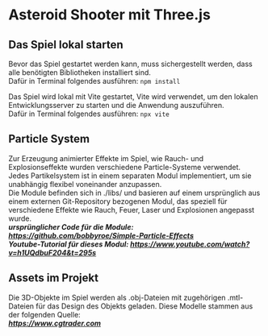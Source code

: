 # Asteroid Shooter mit Three.js

## Das Spiel lokal starten
Bevor das Spiel gestartet werden kann, muss sichergestellt werden, dass alle benötigten Bibliotheken installiert sind.  
Dafür in Terminal folgendes ausführen:
`npm install`
  
Das Spiel wird lokal mit Vite gestartet, Vite wird verwendet, um den lokalen Entwicklungsserver zu starten und die Anwendung auszuführen.  
Dafür in Terminal folgendes ausführen:
`npx vite`

## Particle System
Zur Erzeugung animierter Effekte im Spiel, wie Rauch- und Explosionseffekte wurden verschiedene Particle-Systeme verwendet.
Jedes Partikelsystem ist in einem separaten Modul implementiert, um sie unabhängig flexibel voneinander anzupassen.  
Die Module befinden sich in ./libs/ und basieren auf einem ursprünglich aus einem externen Git-Repository bezogenen Modul,
das speziell für verschiedene Effekte wie Rauch, Feuer, Laser und Explosionen angepasst wurde.  
***ursprünglicher Code für die Module: https://github.com/bobbyroe/Simple-Particle-Effects***  
***Youtube-Tutorial für dieses Modul: https://www.youtube.com/watch?v=h1UQdbuF204&t=295s***


## Assets im Projekt
Die 3D-Objekte im Spiel werden als .obj-Dateien mit zugehörigen .mtl-Dateien für das Design des Objekts geladen. Diese Modelle stammen aus der folgenden Quelle:  
***https://www.cgtrader.com***